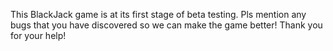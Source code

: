 This BlackJack game is at its first stage of beta testing.
Pls mention any bugs that you have discovered so we can make the game better!
Thank you for your help!
